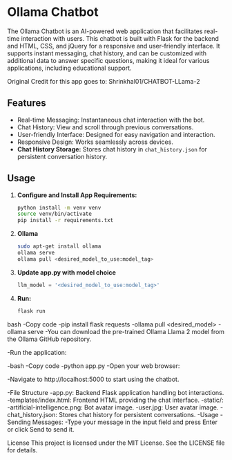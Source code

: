 # Ollama Chatbot

The Ollama Chatbot is an AI-powered web application that facilitates real-time interaction with users. This chatbot is built with Flask for the backend and HTML, CSS, and jQuery for a responsive and user-friendly interface. It supports instant messaging, chat history, and can be customized with additional data to answer specific questions, making it ideal for various applications, including educational support. 

Original Credit for this app goes to: Shrinkhal01/CHATBOT-LLama-2

## Features

- Real-time Messaging: Instantaneous chat interaction with the bot.
- Chat History: View and scroll through previous conversations.
- User-friendly Interface: Designed for easy navigation and interaction.
- Responsive Design: Works seamlessly across devices.
- **Chat History Storage:** Stores chat history in `chat_history.json` for persistent conversation history.

## Usage

1. **Configure and Install App Requirements:**
   ```bash 
   python install -m venv venv
   source venv/bin/activate
   pip install -r requirements.txt
2. **Ollama**
   ```bash
   sudo apt-get install ollama
   ollama serve
   ollama pull <desired_model_to_use:model_tag>
3. **Update app.py with model choice**
   ```python
   llm_model = '<desired_model_to_use:model_tag>'
4. **Run:**
   ```bash
   flask run
bash
-Copy code
-pip install flask requests
-ollama pull <desired_model>
-ollama serve
-You can download the pre-trained Ollama Llama 2 model from the Ollama GitHub repository.

-Run the application:

-bash
-Copy code
-python app.py
-Open your web browser:

-Navigate to http://localhost:5000 to start using the chatbot.

-File Structure
-app.py: Backend Flask application handling bot interactions.
-templates/index.html: Frontend HTML providing the chat interface.
-static/:
-artificial-intelligence.png: Bot avatar image.
-user.jpg: User avatar image.
-chat_history.json: Stores chat history for persistent conversations.
-Usage
-Sending Messages:
-Type your message in the input field and press Enter or click Send to send it.
 
License
This project is licensed under the MIT License. See the LICENSE file for details.
 